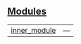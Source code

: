
## [Modules](./hello_world-modules.md)

| | |
|:---|:---|
| [inner_module](./hello_world-inner_module.md) | — |
